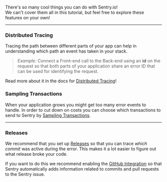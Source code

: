 
There's so many cool things you can do with Sentry.io!  
We can't cover them all in this tutorial, but feel free to explore these features on your own!

---

### Distributed Tracing

Tracing the path between different parts of your app can help in understanding which path an event has taken in your stack.  

>*Example:* Connect a Front-end call to the Back-end using an **id** on the request so that both parts of your application share an error ID that can be used for identifying the request.

Read more about it in the docs for [Distributed Tracing](https://docs.sentry.io/performance/distributed-tracing)!

### Sampling Transactions

When your application grows you might get too many error events to handle. In order to cut down on costs you can choose which transactions to send to Sentry by [Sampling Transactions](https://docs.sentry.io/performance/distributed-tracing/#sampling-transactions).

---

### Releases

We recommend that you set up [Releases](https://docs.sentry.io/workflow/releases/) so that you can trace *which commit* was active during the error. This makes it a lot easier to figure out what release broke your code.

If you want to do this we recommend enabling the [GitHub Integration](https://docs.sentry.io/workflow/integrations/global-integrations/#github) so that Sentry automatically adds information related to commits and pull requests to the Sentry issue.



